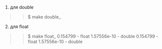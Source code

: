 1. для double 
>>$ make double_
2. для float
>>$ make float_
0.154799 - float
1.57556e-10 - double 
0.154799 - float
1.57556e-10 - double 

